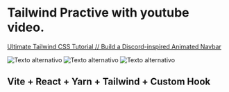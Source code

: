 # Tailwind Practive with youtube video.

[Ultimate Tailwind CSS Tutorial // Build a Discord-inspired Animated Navbar](https://www.youtube.com/watch?v=pfaSUYaSgRo)

![Texto alternativo](/1.png)
![Texto alternativo](/2.png)
![Texto alternativo](/3.png)

## Vite + React + Yarn + Tailwind + Custom Hook
